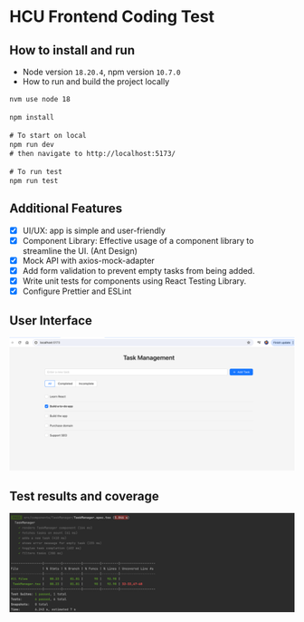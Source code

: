# HCU Frontend Coding Test

## How to install and run

- Node version `18.20.4`, npm version `10.7.0`
- How to run and build the project locally

```shell
nvm use node 18

npm install

# To start on local
npm run dev
# then navigate to http://localhost:5173/

# To run test
npm run test
```

## Additional Features

- [X] UI/UX: app is simple and user-friendly
- [X] Component Library: Effective usage of a component library to streamline the UI. (Ant Design)
- [X] Mock API with axios-mock-adapter
- [X] Add form validation to prevent empty tasks from being added.
- [X] Write unit tests for components using React Testing Library.
- [X] Configure Prettier and ESLint

## User Interface

![img.png](img.png)

## Test results and coverage

![img_1.png](img_1.png)